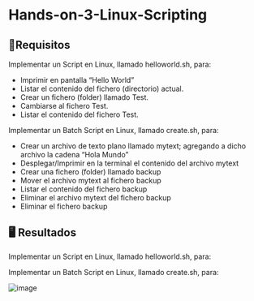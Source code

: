 # Hands-on-3-Linux-Scripting


## 📄Requisitos
Implementar un Script en Linux, llamado helloworld.sh, para:

- Imprimir en pantalla “Hello World”
- Listar el contenido del fichero (directorio) actual.
- Crear un fichero (folder) llamado Test.
- Cambiarse al fichero Test.
- Listar el contenido del fichero Test. 

Implementar un Batch Script en Linux, llamado create.sh, para:

- Crear un archivo de texto plano llamado mytext; agregando a dicho archivo la cadena “Hola Mundo”
- Desplegar/Imprimir en la terminal el contenido del archivo mytext
- Crear una fichero (folder) llamado backup
- Mover el archivo mytext al fichero backup
- Listar el contenido del fichero backup
- Eliminar el archivo mytext del fichero backup
- Eliminar el fichero backup




##  🖥️ Resultados 

Implementar un Script en Linux, llamado helloworld.sh, para:




Implementar un Batch Script en Linux, llamado create.sh, para:

![image](https://github.com/user-attachments/assets/13ea0960-824b-4835-aa16-bfa56a89f2a4)






